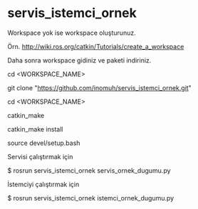 # servis_istemci_ornek


Workspace yok ise workspace oluşturunuz.

Örn. http://wiki.ros.org/catkin/Tutorials/create_a_workspace

Daha sonra workspace gidiniz ve paketi indiriniz.

cd <WORKSPACE_NAME>

git clone "https://github.com/inomuh/servis_istemci_ornek.git"

cd <WORKSPACE_NAME>

catkin_make

catkin_make install

source devel/setup.bash




Servisi çalıştırmak için

$ rosrun servis_istemci_ornek servis_ornek_dugumu.py



İstemciyi çalıştırmak için

$ rosrun servis_istemci_ornek istemci_ornek_dugumu.py
